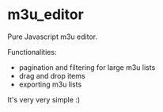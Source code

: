 # m3u_editor
Pure Javascript m3u editor.

Functionalities:
- pagination and filtering for large m3u lists
- drag and drop items
- exporting m3u lists


It's very very simple :)

